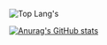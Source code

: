 
![Top Lang's](https://github-readme-stats.vercel.app/api/top-langs/?username=DanikKul&layout=compact&theme=onedark&langs_count=6&hide_border=true)

[![Anurag's GitHub stats](https://github-readme-stats.vercel.app/api?username=DanikKul&theme=onedark&?count_private=true&show_icons=true&hide_title=true&hide_rank=true&hide_border=true)](https://github.com/anuraghazra/github-readme-stats)
